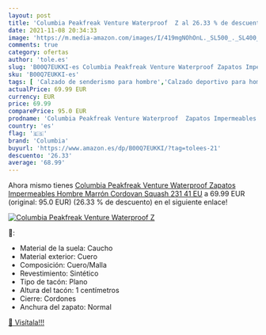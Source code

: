 ```yaml
---
layout: post
title: 'Columbia Peakfreak Venture Waterproof  Z al 26.33 % de descuento'
date: 2021-11-08 20:34:33
image: 'https://m.media-amazon.com/images/I/419mgNOhOnL._SL500_._SL400_.jpg'
comments: true
category: ofertas
author: 'tole.es'
slug: 'B00Q7EUKKI-es Columbia Peakfreak Venture Waterproof Zapatos Impermeables...'
sku: 'B00Q7EUKKI-es'
tags: [ 'Calzado de senderismo para hombre','Calzado deportivo para hombre','Zapatillas de senderismo para hombre','Zapatillas y calzado deportivo para hombre','Zapatos','Zapatos para hombre','Zapatos y complementos','columbia','zapatos', ]
actualPrice: 69.99 EUR
currency: EUR
price: 69.99
comparePrice: 95.0 EUR
prodname: 'Columbia Peakfreak Venture Waterproof  Zapatos Impermeables Hombre  Marrón Cordovan Squash 231  41 EU'
country: 'es'
flag: '🇪🇸'
brand: 'Columbia'
buyurl: 'https://www.amazon.es/dp/B00Q7EUKKI/?tag=tolees-21'
descuento: '26.33'
average: '68.99'
---
```


Ahora mismo tienes [Columbia Peakfreak Venture Waterproof  Zapatos Impermeables Hombre  Marrón Cordovan Squash 231  41 EU](https://www.amazon.es/dp/B00Q7EUKKI/?tag=tolees-21) a 69.99 EUR (original: 95.0 EUR) (26.33 %  de descuento) en el siguiente enlace!

[![Columbia Peakfreak Venture Waterproof  Z](https://m.media-amazon.com/images/I/419mgNOhOnL._SL500_._SL400_.jpg)](https://www.amazon.es/dp/B00Q7EUKKI/?tag=tolees-21)

🔎:

- Material de la suela: Caucho
- Material exterior: Cuero
- Composición: Cuero/Malla
- Revestimiento: Sintético
- Tipo de tacón: Plano
- Altura del tacón: 1 centímetros
- Cierre: Cordones
- Anchura del zapato: Normal

[🛒 Visítala!!!](https://www.amazon.es/dp/B00Q7EUKKI/?tag=tolees-21)
